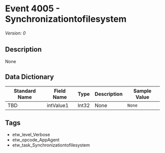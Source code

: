 # Event 4005 - Synchronizationtofilesystem
###### Version: 0

## Description
None

## Data Dictionary
|Standard Name|Field Name|Type|Description|Sample Value|
|---|---|---|---|---|
|TBD|intValue1|Int32|None|`None`|

## Tags
* etw_level_Verbose
* etw_opcode_AppAgent
* etw_task_Synchronizationtofilesystem